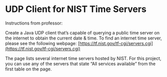 # UDP Client for NIST Time Servers

Instructions from professor:

Create a Java UDP client that’s capable of querying a public time server on the internet
to obtain the current date & time.
To find an internet time server, please see the following webpage:
[https://tf.nist.gov/tf-cgi/servers.cgi](https://tf.nist.gov/tf-cgi/servers.cgi)

The page lists several internet time servers hosted by NIST. 
For this project, you can use any of the servers that state “All services available” from the first table on the page.

